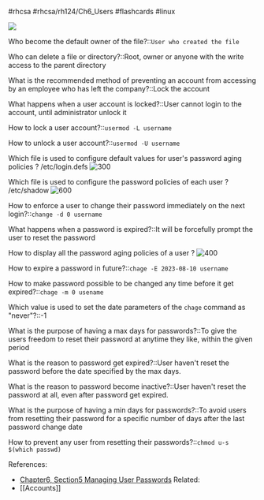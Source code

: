 #rhcsa #rhcsa/rh124/Ch6_Users #flashcards #linux

![](https://i.imgur.com/WW5homN.png)

Who become the default owner of the file?::`User who created the file`
<!--SR:!2023-08-15,24,306-->

Who can delete a file or directory?::Root, owner or anyone with the write access to the parent directory
<!--SR:!2023-10-17,72,291-->

What is the recommended method of preventing an account from accessing by an employee who has left the company?::Lock the account
<!--SR:!2023-08-16,25,311-->

What happens when a user account is locked?::User cannot login to the account, until administrator unlock it
<!--SR:!2023-08-17,26,311-->

How to lock a user account?::`usermod -L username`
<!--SR:!2023-08-15,24,311-->

How to unlock a user account?::`usermod -U username`
<!--SR:!2023-10-02,57,291-->

Which file is used to configure default values for user's password aging policies
?
/etc/login.defs
![300](https://i.imgur.com/fVQkUon.png)
<!--SR:!2023-10-01,56,284-->

Which file is used to configure the password policies of each user
?
/etc/shadow
![600](https://i.imgur.com/JI8NPqH.png)
<!--SR:!2023-08-17,26,306-->

How to enforce a user to change their password immediately on the next login?::`change -d 0 username`
<!--SR:!2023-08-14,23,311-->

What happens when a password is expired?::It will be forcefully prompt the user to reset the password
<!--SR:!2023-08-16,25,304-->

How to display all the password aging policies of a user
?
![400](https://i.imgur.com/xKNXo3E.png)
<!--SR:!2023-08-17,26,308-->

How to expire a password in future?::`chage -E 2023-08-10 username`
<!--SR:!2023-08-18,27,311-->

How to make password possible to be changed any time before it get expired?::`chage -m 0 usename` 
<!--SR:!2023-08-10,19,288-->

Which value is used to set the date parameters of the `chage` command as "never"?::-1
<!--SR:!2023-08-13,22,306-->

What is the purpose of having a max days for passwords?::To give the users freedom to reset their password at anytime they like, within the given period
<!--SR:!2023-08-14,23,305-->

What is the reason to password get expired?::User haven't reset the password before the date specified by the max days.
<!--SR:!2023-08-15,24,308-->

What is the reason to password become inactive?::User haven't reset the password at all, even after password get expired.
<!--SR:!2023-08-18,27,306-->

What is the purpose of having a min days for passwords?::To avoid users from resetting their password for a specific number of days after the last password change date
<!--SR:!2023-08-12,21,308-->

How to prevent any user from resetting their passwords?::`chmod u-s $(which passwd)`
<!--SR:!2023-08-09,3,270-->

References:
- [Chapter6, Section5 Managing User Passwords](rh124-rhel8-official-student-workbook.pdf#pageno=193)
Related:
- [[Accounts]]